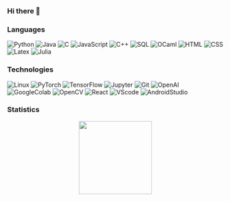 ### Hi there 👋

### Languages

![Python](https://img.shields.io/badge/-Python-000?&logo=Python)
![Java](https://img.shields.io/badge/-Java-000?&logo=Java&logoColor=007396)
![C](https://img.shields.io/badge/-C-000?&logo=C)
![JavaScript](https://img.shields.io/badge/-JavaScript-000?&logo=JavaScript)
![C++](https://img.shields.io/badge/-C++-000?&logo=c%2b%2b&logoColor=00599C)
![SQL](https://img.shields.io/badge/-SQL-000?&logo=MySQL)
![OCaml](https://img.shields.io/badge/-OCaml-000?&logo=ocaml)
![HTML](https://img.shields.io/badge/-HTML-000?&logo=html5)
![CSS](https://img.shields.io/badge/-CSS-000?&logo=css3)
![Latex](https://img.shields.io/badge/-LaTeX-000?&logo=latex)
![Julia](https://img.shields.io/badge/-Julia-000?&logo=julia)

### Technologies

![Linux](https://img.shields.io/badge/-Linux-000?&logo=Linux)
![PyTorch](https://img.shields.io/badge/-PyTorch-000?&logo=PyTorch)
![TensorFlow](https://img.shields.io/badge/-TensorFlow-000?&logo=TensorFlow)
![Jupyter](https://img.shields.io/badge/-Jupyter-000?&logo=Jupyter)
![Git](https://img.shields.io/badge/-Git-000?&logo=Git)
![OpenAI](https://img.shields.io/badge/-OpenAI-000?&logo=openai)
![GoogleColab](https://img.shields.io/badge/-GoogleColab-000?&logo=googlecolab)
![OpenCV](https://img.shields.io/badge/-OpenCV-000?&logo=opencv)
![React](https://img.shields.io/badge/-React-000?&logo=React)
![VScode](https://img.shields.io/badge/-VScode-000?&logo=visualstudiocode)
![AndroidStudio](https://img.shields.io/badge/-AndroidStudio-000?&logo=androidstudio)


### Statistics

<div align="center">
    <span>&emsp;&emsp;</span>
    <img height="170px" src="https://github-readme-stats.vercel.app/api?username=TItygrosminet" />
    <span>&emsp;&emsp;</span>
</div>
